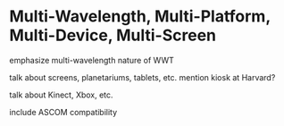 # Multi-Wavelength, Multi-Platform, Multi-Device, Multi-Screen

emphasize multi-wavelength nature of WWT

talk about screens, planetariums, tablets, etc. mention kiosk at Harvard?

talk about Kinect, Xbox, etc.

include ASCOM compatibility